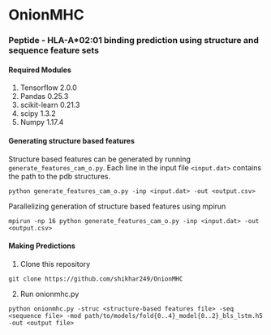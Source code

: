 # OnionMHC
### Peptide - HLA-A*02:01 binding prediction using structure and sequence feature sets


#### Required Modules
1. Tensorflow 2.0.0 <br />
2. Pandas 0.25.3 <br />
3. scikit-learn 0.21.3 <br />
4. scipy 1.3.2 <br />
5. Numpy 1.17.4 <br />

#### Generating structure based features
Structure based features can be generated by running `generate_features_cam_o.py`. Each line in the input file `<input.dat>` contains the path to the pdb structures. 
```
python generate_features_cam_o.py -inp <input.dat> -out <output.csv>
```

Parallelizing generation of structure based features using mpirun

```
mpirun -np 16 python generate_features_cam_o.py -inp <input.dat> -out <output.csv>
```

#### Making Predictions
1. Clone this repository <br />
```
git clone https://github.com/shikhar249/OnionMHC
```

2. Run onionmhc.py <br />
```
python onionmhc.py -struc <structure-based features file> -seq <sequence file> -mod path/to/models/fold{0..4}_model{0..2}_bls_lstm.h5 -out <output file>
```
